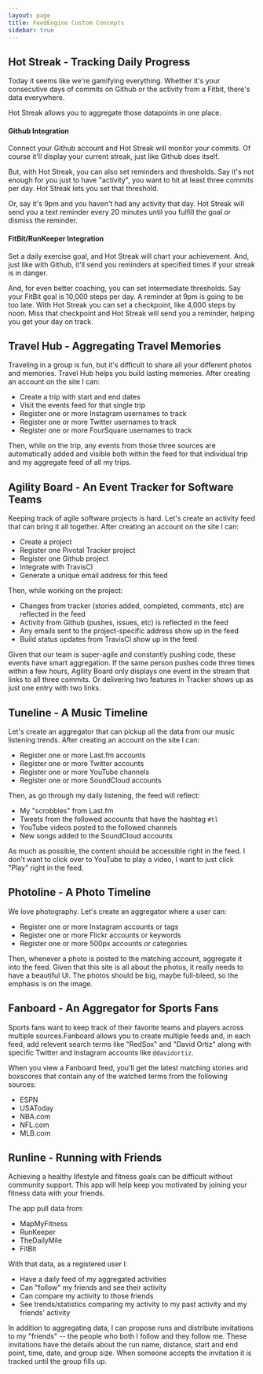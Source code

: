```yaml
---
layout: page
title: FeedEngine Custom Concepts
sidebar: true
---
```


## Hot Streak - Tracking Daily Progress

Today it seems like we're gamifying everything. Whether it's your consecutive days of commits on Github or the activity from a Fitbit, there's data everywhere.

Hot Streak allows you to aggregate those datapoints in one place.

#### Github Integration

Connect your Github account and Hot Streak will monitor your commits. Of course it'll display your current streak, just like Github does itself.

But, with Hot Streak, you can also set reminders and thresholds. Say it's not enough for you just to have "activity", you want to hit at least three commits per day. Hot Streak lets you set that threshold.

Or, say it's 9pm and you haven't had any activity that day. Hot Streak will send you a text reminder every 20 minutes until you fulfill the goal or dismiss the reminder.

#### FitBit/RunKeeper Integration

Set a daily exercise goal, and Hot Streak will chart your achievement. And, just like with Github, it'll send you reminders at specified times if your streak is in danger.

And, for even better coaching, you can set intermediate thresholds. Say your FitBit goal is 10,000 steps per day. A reminder at 9pm is going to be too late. With Hot Streak you can set a checkpoint, like 4,000 steps by noon. Miss that checkpoint and Hot Streak will send you a reminder, helping you get your day on track.

## Travel Hub - Aggregating Travel Memories

Traveling in a group is fun, but it's difficult to share all your different photos and memories. Travel Hub helps you build lasting memories. After creating an account on the site I can:

* Create a trip with start and end dates
* Visit the events feed for that single trip
* Register one or more Instagram usernames to track
* Register one or more Twitter usernames to track
* Register one or more FourSquare usernames to track

Then, while on the trip, any events from those three sources are automatically added and visible both within the feed for that individual trip and my aggregate feed of all my trips.

## Agility Board - An Event Tracker for Software Teams

Keeping track of agile software projects is hard. Let's create an activity feed that can bring it all together. After creating an account on the site I can:

* Create a project
* Register one Pivotal Tracker project
* Register one Github project
* Integrate with TravisCI
* Generate a unique email address for this feed

Then, while working on the project:

* Changes from tracker (stories added, completed, comments, etc) are reflected in the feed
* Activity from Github (pushes, issues, etc) is reflected in the feed
* Any emails sent to the project-specific address show up in the feed
* Build status updates from TravisCI show up in the feed

Given that our team is super-agile and constantly pushing code, these events have smart aggregation. If the same person pushes code three times within a few hours, Agility Board only displays one event in the stream that links to all three commits. Or delivering two features in Tracker shows up as just one entry with two links.

## Tuneline - A Music Timeline

Let's create an aggregator that can pickup all the data from our music listening trends. After creating an account on the site I can:

* Register one or more Last.fm accounts
* Register one or more Twitter accounts
* Register one or more YouTube channels
* Register one or more SoundCloud accounts

Then, as go through my daily listening, the feed will reflect:

* My "scrobbles" from Last.fm
* Tweets from the followed accounts that have the hashtag `#tl`
* YouTube videos posted to the followed channels
* New songs added to the SoundCloud accounts

As much as possible, the content should be accessible right in the feed. I don't want to click over to YouTube to play a video, I want to just click "Play" right in the feed.

## Photoline - A Photo Timeline

We love photography. Let's create an aggregator where a user can:

* Register one or more Instagram accounts or tags
* Register one or more Flickr accounts or keywords
* Register one or more 500px accounts or categories

Then, whenever a photo is posted to the matching account, aggregate it into the feed. Given that this site is all about the photos, it really needs to have a beautiful UI. The photos should be big, maybe full-bleed, so the emphasis is on the image.

## Fanboard - An Aggregator for Sports Fans

Sports fans want to keep track of their favorite teams and players across multiple sources.Fanboard allows you to create multiple feeds and, in each feed, add relevent search terms like "RedSox" and "David Ortiz" along with specific Twitter and Instagram accounts like `@davidortiz`.

When you view a Fanboard feed, you'll get the latest matching stories and boxscores that contain any of the watched terms from the following sources:

* ESPN
* USAToday
* NBA.com
* NFL.com
* MLB.com

## Runline - Running with Friends

Achieving a healthy lifestyle and fitness goals can be difficult without community support.  This app will help keep you motivated by joining your fitness data with your friends.

The app pull data from:

* MapMyFitness
* RunKeeper
* TheDailyMile
* FitBit

With that data, as a registered user I:

* Have a daily feed of my aggregated activities
* Can "follow" my friends and see their activity
* Can compare my activity to those friends
* See trends/statistics comparing my activity to my past activity and my friends' activity

In addition to aggregating data, I can propose runs and distribute invitations to my "friends" -- the people who both I follow and they follow me. These invitations have the details about the run name, distance, start and end point, time, date, and group size. When someone accepts the invitation it is tracked until the group fills up. 
